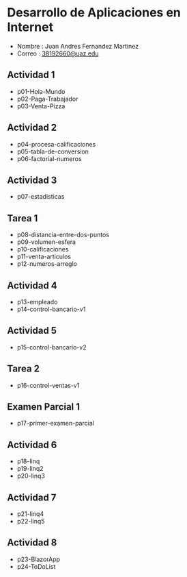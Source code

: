# Desarrollo de Aplicaciones en Internet

- Nombre : Juan Andres Fernandez Martinez
- Correo : 38192660@uaz.edu

## Actividad 1
- p01-Hola-Mundo
- p02-Paga-Trabajador
- p03-Venta-Pizza

## Actividad 2
- p04-procesa-calificaciones
- p05-tabla-de-conversion
- p06-factorial-numeros

## Actividad 3
- p07-estadisticas

## Tarea 1

- p08-distancia-entre-dos-puntos
- p09-volumen-esfera
- p10-calificaciones
- p11-venta-articulos
- p12-numeros-arreglo

## Actividad 4

- p13-empleado
- p14-control-bancario-v1

## Actividad 5

- p15-control-bancario-v2

## Tarea 2

- p16-control-ventas-v1

## Examen Parcial 1

- p17-primer-examen-parcial

## Actividad 6

- p18-linq
- p19-linq2
- p20-linq3

## Actividad 7

- p21-linq4
- p22-linq5

## Actividad 8

- p23-BlazorApp
- p24-ToDoList


